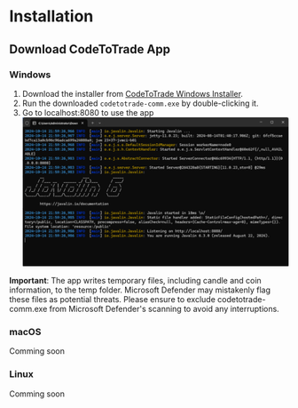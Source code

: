 # Installation

## Download CodeToTrade App

### Windows

1. Download the installer from [CodeToTrade Windows Installer](https://codetotrade.app/).
2. Run the downloaded `codetotrade-comm.exe` by double-clicking it.
3. Go to localhost:8080 to use the app
![App Screenshot](assets/images//app-1.png)

**Important**: The app writes temporary files, including candle and coin information, to the temp folder. Microsoft Defender may mistakenly flag these files as potential threats. Please ensure to exclude codetotrade-comm.exe from Microsoft Defender's scanning to avoid any interruptions.
### macOS

Comming soon

### Linux

Comming soon


